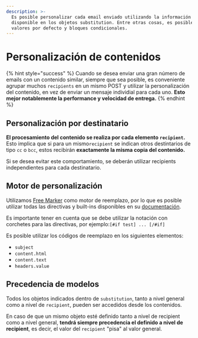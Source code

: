 ```yaml
---
description: >-
  Es posible personalizar cada email enviado utilizando la información
  disponible en los objetos substitution. Entre otras cosas, es posible indicar
  valores por defecto y bloques condicionales.
---
```


# Personalización de contenidos

{% hint style="success" %}
Cuando se desea enviar una gran número de emails con un contenido similar, siempre que sea posible, es conveniente agrupar muchos `recipients` en un mismo POST y utilizar la personalización del contenido,  en vez de enviar un mensaje individial para cada uno.  **Esto mejor notablemente la performance y velocidad de entrega.**
{% endhint %}

## Personalización por destinatario

**El procesamiento del contenido se realiza por cada elemento `recipient`.** Esto implica que si para un mismo`recipient` se indican otros destintarios de tipo `cc` o `bcc`, estos recibirán **exactamente la misma copia del contenido.** 

Si se desea evitar este comportamiento, se deberán utilizar recipients independientes para cada destinatario.

## Motor de personalización

Utilizamos [Free Marker](https://freemarker.apache.org/) como motor de reemplazo, por lo que es posible utilizar todas las directivas y built-ins disponibles en su [documentación](https://freemarker.apache.org/docs/ref.html).

Es importante tener en cuenta que se debe utilizar la notación con corchetes para las directivas, por ejemplo:`[#if test] ... [/#if]`

Es posible utilizar los códigos de reemplazo en los siguientes elementos:

* `subject`
* `content.html`
* `content.text`
* `headers.value`

## Precedencia de modelos

Todos los objetos indicados dentro de `substitution`, tanto a nivel general como a nivel de `recipient`, pueden ser accedidos desde los contenidos. 

En caso de que un mismo objeto esté definido tanto a nivel de recipient como a nivel general, **tendrá siempre precedencia el definido a nivel de recipient**, es decir, el valor del `recipient` "pisa" al valor general.



